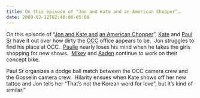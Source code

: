 ```yaml
---
title: On this episode of “Jon and Kate and an American Chopper”…
date: 2009-02-12T02:48:00-05:00
---
```

On this episode of “[Jon and Kate and](http://tlc.discovery.com/tv/jon-and-kate/jon-and-kate.html) [an American Chopper](http://turbo.discovery.com/american-chopper/american-chopper.html)”, [Kate](http://en.wikipedia.org/wiki/Jon_And_Kate_Plus_8) and [Paul Sr](http://en.wikipedia.org/wiki/Paul_Teutul,_Sr.) have it out over how dirty the [OCC](http://en.wikipedia.org/wiki/Orange_County_Choppers) office appears to be.  Jon struggles to find his place at OCC.  [Paulie](http://en.wikipedia.org/wiki/Paul_Teutul,_Jr.) nearly loses his mind when he takes the girls shopping for new shows.  [Mikey](http://en.wikipedia.org/wiki/Michael_Teutul) and [Aaden](http://www.imdb.com/name/nm2767892/) continue to work on their concept bike.

Paul Sr organizes a dodge ball match between the OCC camera crew and the Gosselin camera crew.  Hilarity ensues when Kate shows off her new tattoo and Jon tells her “That’s not the Korean word for love&#8221;, but it’s kind of similar.”
